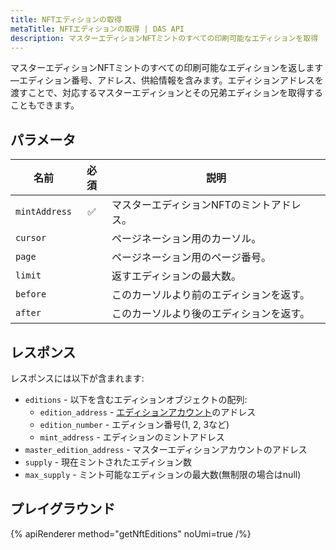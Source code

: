 ```yaml
---
title: NFTエディションの取得
metaTitle: NFTエディションの取得 | DAS API
description: マスターエディションNFTミントのすべての印刷可能なエディションを取得
---
```


マスターエディションNFTミントのすべての印刷可能なエディションを返します—エディション番号、アドレス、供給情報を含みます。エディションアドレスを渡すことで、対応するマスターエディションとその兄弟エディションを取得することもできます。

## パラメータ

| 名前          | 必須 | 説明                                        |
| ------------- | :------: | -------------------------------------------------- |
| `mintAddress` |    ✅    | マスターエディションNFTのミントアドレス。       |
| `cursor`      |         | ページネーション用のカーソル。                             |
| `page`        |         | ページネーション用のページ番号。                        |
| `limit`       |         | 返すエディションの最大数。              |
| `before`      |         | このカーソルより前のエディションを返す。                |
| `after`       |         | このカーソルより後のエディションを返す。                 |

## レスポンス

レスポンスには以下が含まれます:

- `editions` - 以下を含むエディションオブジェクトの配列:
  - `edition_address` - [エディションアカウント](/token-metadata#printing-editions)のアドレス
  - `edition_number` - エディション番号(1, 2, 3など)
  - `mint_address` - エディションのミントアドレス
- `master_edition_address` - マスターエディションアカウントのアドレス
- `supply` - 現在ミントされたエディション数
- `max_supply` - ミント可能なエディションの最大数(無制限の場合はnull)


## プレイグラウンド

{% apiRenderer method="getNftEditions" noUmi=true /%}
